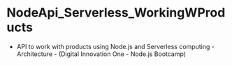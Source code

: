 # NodeApi_Serverless_WorkingWProducts

- API to work with products using Node.js and Serverless computing - Architecture - (Digital Innovation One - Node.js Bootcamp)
